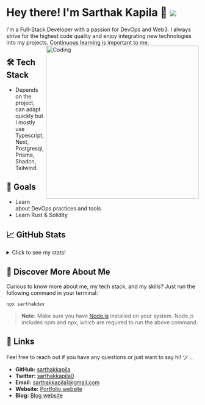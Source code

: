 
# Hey there! I'm Sarthak Kapila 👋 [![](https://visitcount.itsvg.in/api?id=sarthakkapila&label=Profile%20Views&icon=6&pretty=false)](https://visitcount.itsvg.in)

I'm a Full-Stack Developer with a passion for DevOps and Web3. I always strive for the highest code quality and enjoy integrating new technologies into my projects. Continuous learning is important to me.
<img align="right" alt="Coding" width="400" src="https://media1.giphy.com/media/v1.Y2lkPTc5MGI3NjExMjR2MWd3d2dtaDNjY293bWM2dGQ2cmtrMGthdnhoNWpqNzA1dmNhdyZlcD12MV9pbnRlcm5hbF9naWZfYnlfaWQmY3Q9Zw/zgduo4kWRRDVK/giphy.webp">

## 🛠️ Tech Stack
- Depends on the project, can adapt quickly but I mostly use Typescript, Next, Postgresql, Prisma, Shadcn, Tailwind.

## 🌱 Goals
- Learn about DevOps practices and tools
- Learn Rust & Solidity
  
## 📈 GitHub Stats

<details>
  <summary>Click to see my stats!</summary>
  <br>
  <img src="https://github-readme-stats.vercel.app/api?username=sarthakkapila&show_icons=true&theme=tokyonight" alt="GitHub Stats">
</details>

## 🌟 Discover More About Me

Curious to know more about me, my tech stack, and my skills? Just run the following command in your terminal:

```sh
npx sarthakdev
```
> **Note:** Make sure you have [Node.js](https://nodejs.org/en/download/package-manager) installed on your system. Node.js includes npm and npx, which are required to run the above command.

## 🔗 Links
Feel free to reach out if you have any questions or just want to say hi! ツ ...
- **GitHub:** [sarthakkapila](https://github.com/sarthakkapila)
- **Twitter:** [sarthakkapila0](https://twitter.com/sarthakkapila0)
- **Email:** [sarthakkapila1@gmail.com](mailto:sarthakkapila1@gmail.com?subject=Hi%20there%F0%9F%91%8B&body=Hi%20there%F0%9F%91%8B%0A)
- **Website:** [Portfolio website](https://sarthakkapila.xyz)
- **Blog:** [Blog website](https://sarthaklol.vercel.app)
